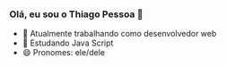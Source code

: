 ### Olá, eu sou o Thiago Pessoa 👋

- 🔭 Atualmente trabalhando como desenvolvedor web
- 🌱 Estudando Java Script
- 😄 Pronomes: ele/dele
